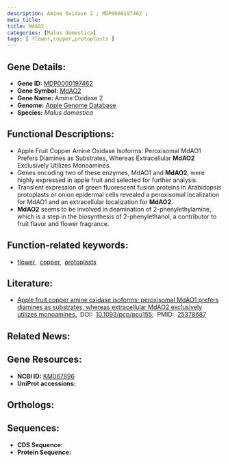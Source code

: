 ```yaml
---
description: Amine Oxidase 2 ; MDP0000197462 ; 
meta_title:
title: MdAO2
categories: [Malus domestica]
tags: [ flower,copper,protoplasts ]
---
```


## Gene Details:
- **Gene ID:** [MDP0000197462]()
- **Gene Symbol:** <u>MdAO2</u>
- **Gene Name:** Amine Oxidase 2
- **Genome:** [Apple Genome Database]()
- **Species:** *Malus domestica*

## Functional Descriptions:
   - Apple Fruit Copper Amine Oxidase Isoforms: Peroxisomal MdAO1 Prefers Diamines as Substrates, Whereas Extracellular **MdAO2** Exclusively Utilizes Monoamines.
   - Genes encoding two of these enzymes, MdAO1 and **MdAO2**, were highly expressed in apple fruit and selected for further analysis.
   - Transient expression of green fluorescent fusion proteins in Arabidopsis protoplasts or onion epidermal cells revealed a peroxisomal localization for MdAO1 and an extracellular localization for **MdAO2**.
   - **MdAO2** seems to be involved in deamination of 2-phenylethylamine, which is a step in the biosynthesis of 2-phenylethanol, a contributor to fruit flavor and flower fragrance.

## Function-related keywords:
   - [flower](/tags/flower/),&nbsp;&nbsp;[copper](/tags/copper/),&nbsp;&nbsp;[protoplasts](/tags/protoplasts/)

## Literature:
   - [Apple fruit copper amine oxidase isoforms: peroxisomal MdAO1 prefers diamines as substrates, whereas extracellular MdAO2 exclusively utilizes monoamines.](https://doi.org/10.1093/pcp/pcu155)&nbsp;&nbsp;DOI:&nbsp;&nbsp;[10.1093/pcp/pcu155](https://doi.org/10.1093/pcp/pcu155);&nbsp;&nbsp;PMID:&nbsp;&nbsp;[25378687](https://pubmed.ncbi.nlm.nih.gov/25378687/)

## Related News:

## Gene Resources:
- **NCBI ID:**  [KM067896](https://www.ncbi.nlm.nih.gov/gene/?term=KM067896)
- **UniProt accessions:**  [](https://www.uniprot.org/uniprotkb//entry)

## Orthologs:

## Sequences:
- **CDS Sequence:**
- **Protein Sequence:**
